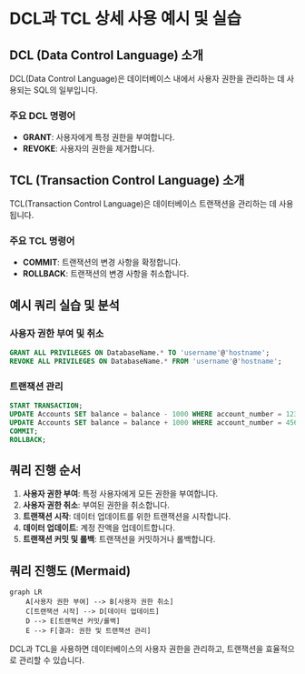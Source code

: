 
# DCL과 TCL 상세 사용 예시 및 실습

## DCL (Data Control Language) 소개

DCL(Data Control Language)은 데이터베이스 내에서 사용자 권한을 관리하는 데 사용되는 SQL의 일부입니다.

### 주요 DCL 명령어

- **GRANT**: 사용자에게 특정 권한을 부여합니다.
- **REVOKE**: 사용자의 권한을 제거합니다.

## TCL (Transaction Control Language) 소개

TCL(Transaction Control Language)은 데이터베이스 트랜잭션을 관리하는 데 사용됩니다.

### 주요 TCL 명령어

- **COMMIT**: 트랜잭션의 변경 사항을 확정합니다.
- **ROLLBACK**: 트랜잭션의 변경 사항을 취소합니다.

## 예시 쿼리 실습 및 분석

### 사용자 권한 부여 및 취소
```sql
GRANT ALL PRIVILEGES ON DatabaseName.* TO 'username'@'hostname';
REVOKE ALL PRIVILEGES ON DatabaseName.* FROM 'username'@'hostname';
```

### 트랜잭션 관리
```sql
START TRANSACTION;
UPDATE Accounts SET balance = balance - 1000 WHERE account_number = 123;
UPDATE Accounts SET balance = balance + 1000 WHERE account_number = 456;
COMMIT;
ROLLBACK;
```

## 쿼리 진행 순서

1. **사용자 권한 부여**: 특정 사용자에게 모든 권한을 부여합니다.
2. **사용자 권한 취소**: 부여된 권한을 취소합니다.
3. **트랜잭션 시작**: 데이터 업데이트를 위한 트랜잭션을 시작합니다.
4. **데이터 업데이트**: 계정 잔액을 업데이트합니다.
5. **트랜잭션 커밋 및 롤백**: 트랜잭션을 커밋하거나 롤백합니다.

## 쿼리 진행도 (Mermaid)

```mermaid
graph LR
    A[사용자 권한 부여] --> B[사용자 권한 취소]
    C[트랜잭션 시작] --> D[데이터 업데이트]
    D --> E[트랜잭션 커밋/롤백]
    E --> F[결과: 권한 및 트랜잭션 관리]
```

DCL과 TCL을 사용하면 데이터베이스의 사용자 권한을 관리하고, 트랜잭션을 효율적으로 관리할 수 있습니다.
